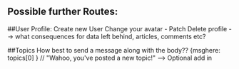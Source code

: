 ## Possible further Routes:

##User Profile:
Create new User
Change your avatar - Patch
Delete profile --> what consequences for data left behind, articles, comments etc?

##Topics
How best to send a message along with the body??
{msghere: topics[0] }
// "Wahoo, you've posted a new topic!" --> Optional add in
